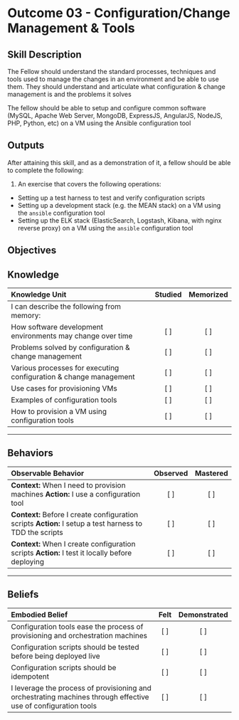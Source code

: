 # Outcome 03 - Configuration/Change Management & Tools

Skill Description
-----------------
The Fellow should understand the standard processes, techniques and tools used to manage the changes in an environment and be able to use them. They should understand and articulate what configuration & change management is and the problems it solves

The fellow should be able to setup and configure common software (MySQL, Apache Web Server, MongoDB, ExpressJS, AngularJS, NodeJS, PHP, Python, etc) on a VM using the Ansible configuration tool


Outputs
-------
After attaining this skill, and as a demonstration of it, a fellow should be able to complete the following:

1. An exercise that covers the following operations:
  - Setting up a test harness to test and verify configuration scripts
  - Setting up a development stack (e.g. the MEAN stack) on a VM using the `ansible` configuration tool
  - Setting up the ELK stack (ElasticSearch, Logstash, Kibana, with nginx reverse proxy) on a VM using the `ansible` configuration tool


**Objectives**
--------------

## **Knowledge**

| Knowledge Unit   |      Studied      | Memorized |
|:-----------------|:-----------------:|:---------:|
| I can describe the following from memory: | | |
| How software development environments may change over time | [ ] | [ ] |
| Problems solved by configuration & change management | [ ] | [ ] |
| Various processes for executing configuration & change management | [ ] | [ ] |
| Use cases for provisioning VMs | [ ] | [ ] |
| Examples of configuration tools | [ ] | [ ] |
| How to provision a VM using configuration tools | [ ] | [ ] |


----------------


## **Behaviors**

| Observable Behavior   |      Observed      | Mastered |
|:----------------------|:------------------:|:--------:|
| **Context:** When I need to provision machines **Action:** I use a configuration tool | [ ] | [ ]  |
| **Context:** Before I create configuration scripts **Action:** I setup a test harness to TDD the scripts | [ ] | [ ]  |
| **Context:** When I create configuration scripts **Action:** I test it locally before deploying | [ ] | [ ] |


--------------


## **Beliefs**

| Embodied Belief   |      Felt          | Demonstrated |
|:------------------|:------------------:|:------------:|
| Configuration tools ease the process of provisioning and orchestration machines | [ ] | [ ] |
| Configuration scripts should be tested before being deployed live | [ ] | [ ] |
| Configuration scripts should be idempotent | [ ] | [ ] |
| I leverage the process of provisioning and orchestrating machines through effective use of configuration tools | [ ] | [ ] |
